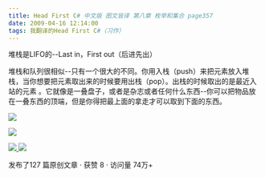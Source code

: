 ```yaml
---
title: Head First C# 中文版 图文皆译 第八章 枚举和集合 page357
date: 2009-04-16 12:14:00
tags: 我翻译的Head First C#（习作）
---
```

堆栈是LIFO的--Last in，First out（后进先出）

  

堆栈和队列很相似--只有一个很大的不同。你用入栈（push）来把元素放入堆栈，当你想要把元素取出来的时候要用出栈（pop）。出栈的时候取出的是最近入站的元素
。它就像是一叠盘子，或者是杂志或者任何什么东西--你可以把物品放在一叠东西的顶端，但是你得把最上面的拿走才可以取到下面的东西。

  

![](https://p-blog.csdn.net/images/p_blog_csdn_net/cuipengfei1/EntryImages/20090416/2009-04-16_12-04-47.jpg)

![](https://p-blog.csdn.net/images/p_blog_csdn_net/cuipengfei1/EntryImages/20090416/2009-04-16_12-09-46.jpg)



[ ![](https://profile.csdnimg.cn/5/2/5/3_cuipengfei1)
![](https://g.csdnimg.cn/static/user-reg-year/1x/11.png)
](https://blog.csdn.net/cuipengfei1)



发布了127 篇原创文章  ·  获赞 8  ·  访问量 74万+

